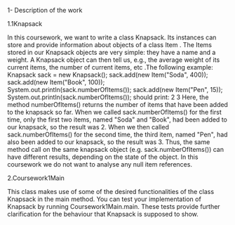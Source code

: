 1- Description of the work

1.1Knapsack

In this coursework, we want to write a class Knapsack. Its instances can store and provide information about objects of a class Item . The Items stored in our Knapsack objects are very simple: they have a name and a weight. A Knapsack object can then tell us, e.g., the average weight of its current items, the number of current items, etc .The following example:
Knapsack sack = new Knapsack();
sack.add(new Item("Soda", 400));
sack.add(new Item("Book", 100));
System.out.println(sack.numberOfItems());
sack.add(new Item("Pen", 15));
System.out.println(sack.numberOfItems());
should print:
 2
3
Here, the method numberOfItems() returns the number of items that have been added to the knapsack so far. When we called sack.numberOfItems() for the first time, only the first two items, named "Soda" and "Book", had been added to our knapsack, so the result was 2. When we then called sack.numberOfItems() for the second time, the third item, named "Pen", had also been added to our knapsack, so the result was 3. Thus, the same method call on the same knapsack object (e.g. sack.numberOfItems()) can have different results, depending on the state of the object. In this coursework we do not want to analyse any null item references.

2.Coursework1Main 

This class makes use of some of the desired functionalities of the class Knapsack in the main method. You can test your implementation of Knapsack by running Coursework1Main.main. These tests provide further clarification for the behaviour that Knapsack is supposed to show. 


